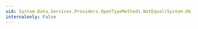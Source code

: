 ```yaml
---
uid: System.Data.Services.Providers.OpenTypeMethods.NotEqual(System.Object,System.Object)
internalonly: False
---
```

